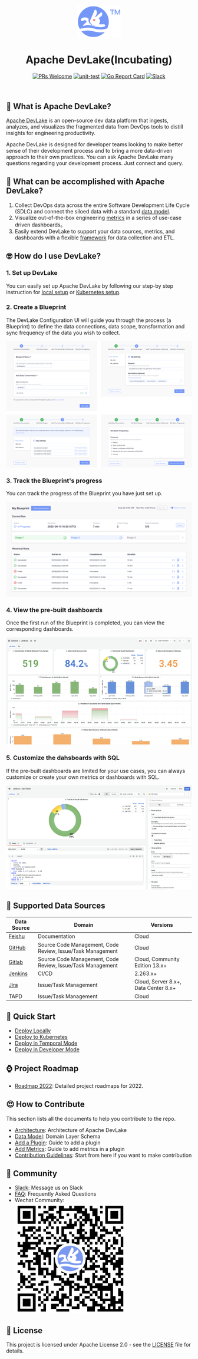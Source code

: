 <div align="center">
<br/>
<img src="img/logo.svg" width="120px">
<br/>

# Apache DevLake(Incubating)

[![PRs Welcome](https://img.shields.io/badge/PRs-welcome-brightgreen.svg?style=flat&logo=github&color=2370ff&labelColor=454545)](http://makeapullrequest.com)
[![unit-test](https://github.com/apache/incubator-devlake/actions/workflows/test.yml/badge.svg)](https://github.com/apache/incubator-devlake/actions/workflows/test.yml)
[![Go Report Card](https://goreportcard.com/badge/github.com/apache/incubator-devlake)](https://goreportcard.com/report/github.com/apache/incubator-devlake)
[![Slack](https://img.shields.io/badge/slack-join_chat-success.svg?logo=slack)](https://join.slack.com/t/devlake-io/shared_invite/zt-17b6vuvps-x98pqseoUagM7EAmKC82xQ)
</div>
<br>
<div align="left">

## 🤔 What is Apache DevLake?

[Apache DevLake](https://devlake.apache.org) is an open-source dev data platform that ingests, analyzes, and visualizes the fragmented data from DevOps tools to distill insights for engineering productivity.

Apache DevLake is designed for developer teams looking to make better sense of their development process and to bring a more data-driven approach to their own practices. You can ask Apache DevLake many questions regarding your development process. Just connect and query.


## 🎯 What can be accomplished with Apache DevLake?

1. Collect DevOps data across the entire Software Development Life Cycle (SDLC) and connect the siloed data with a standard [data model](https://devlake.apache.org/docs/DataModels/DevLakeDomainLayerSchema).
2. Visualize out-of-the-box engineering [metrics](https://devlake.apache.org/docs/EngineeringMetrics) in a series of use-case driven dashboards。
3. Easily extend DevLake to support your data sources, metrics, and dashboards with a flexible [framework](https://devlake.apache.org/docs/Overview/Architecture) for data collection and ETL.


## 🤓 How do I use DevLake?
### 1. Set up DevLake
You can easily set up Apache DevLake by following our step-by step instruction for [local setup](../QuickStart/01-LocalSetup.md) or [Kubernetes setup](../QuickStart/02-KubernetesSetup.md).

### 2. Create a Blueprint
The DevLake Configuration UI will guide you through the process (a Blueprint) to define the data connections, data scope, transformation and sync frequency of the data you wish to collect.

![img](img/userflow1.svg)

### 3. Track the Blueprint's progress
You can track the progress of the Blueprint you have just set up.

![img](img/userflow2.svg)

### 4. View the pre-built dashboards
Once the first run of the Blueprint is completed, you can view the corresponding dashboards.

![img](img/userflow3.png)

### 5. Customize the dahsboards with SQL
If the pre-built dashboards are limited for your use cases, you can always customize or create your own metrics or dashboards with SQL.

![img](img/userflow4.png)



## 💪 Supported Data Sources

| Data Source                                                | Domain                                                     | Versions                             |
| ---------------------------------------------------------- | ---------------------------------------------------------- | ------------------------------------ |
| [Feishu](https://devlake.apache.org/docs/Plugins/feishu)   | Documentation                                              | Cloud                                |
| [GitHub](https://devlake.apache.org/docs/Plugins/github)   | Source Code Management, Code Review, Issue/Task Management | Cloud                                |
| [Gitlab](https://devlake.apache.org/docs/Plugins/gitlab)   | Source Code Management, Code Review, Issue/Task Management | Cloud, Community Edition 13.x+       |
| [Jenkins](https://devlake.apache.org/docs/Plugins/jenkins) | CI/CD                                                      | 2.263.x+                             |
| [Jira](https://devlake.apache.org/docs/Plugins/jira)       | Issue/Task Management                                      | Cloud, Server 8.x+, Data Center 8.x+ |
| TAPD                                                       | Issue/Task Management                                      | Cloud                                |


## 🚀 Quick Start
- [Deploy Locally](https://devlake.apache.org/docs/QuickStart/LocalSetup)
- [Deploy to Kubernetes](https://devlake.apache.org/docs/QuickStart/KubernetesSetup)
- [Deploy in Temporal Mode](https://devlake.apache.org/docs/QuickStart/TemporalSetup)
- [Deploy in Developer Mode](https://devlake.apache.org/docs/QuickStart/DeveloperSetup)


## ⌚ Project Roadmap
- <a href="https://devlake.apache.org/docs/Overview/Roadmap" target="_blank">Roadmap 2022</a>: Detailed project roadmaps for 2022.


## 😍 How to Contribute
This section lists all the documents to help you contribute to the repo.

- [Architecture](https://devlake.apache.org/docs/Overview/Architecture): Architecture of Apache DevLake
- [Data Model](https://devlake.apache.org/docs/DataModels/DevLakeDomainLayerSchema): Domain Layer Schema
- [Add a Plugin](/plugins/README.md): Guide to add a plugin
- [Add Metrics](/plugins/HOW-TO-ADD-METRICS.md): Guide to add metrics in a plugin
- [Contribution Guidelines](https://devlake.apache.org/community): Start from here if you want to make contribution


## 💙 Community

- <a href="https://join.slack.com/t/devlake-io/shared_invite/zt-18uayb6ut-cHOjiYcBwERQ8VVPZ9cQQw" target="_blank">Slack</a>: Message us on Slack
- <a href="https://github.com/apache/incubator-devlake/wiki/FAQ" target="_blank">FAQ</a>: Frequently Asked Questions
- Wechat Community:<br>
  ![](img/wechat_community_barcode.png)


## 📄 License<a id="license"></a>

This project is licensed under Apache License 2.0 - see the [LICENSE](LICENSE) file for details.
